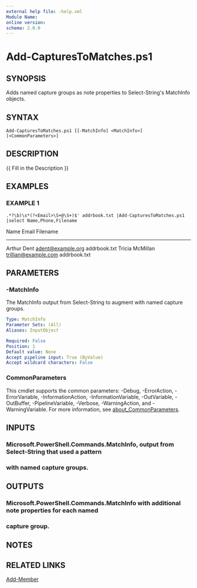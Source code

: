 ```yaml
---
external help file: -help.xml
Module Name:
online version:
schema: 2.0.0
---
```


# Add-CapturesToMatches.ps1

## SYNOPSIS
Adds named capture groups as note properties to Select-String's MatchInfo objects.

## SYNTAX

```
Add-CapturesToMatches.ps1 [[-MatchInfo] <MatchInfo>] [<CommonParameters>]
```

## DESCRIPTION
{{ Fill in the Description }}

## EXAMPLES

### EXAMPLE 1
```
.*?\b)\s*(?<Email>\S+@\S+)$' addrbook.txt |Add-CapturesToMatches.ps1 |select Name,Phone,Filename
```

Name            Email                Filename
----            -----                --------
Arthur Dent     adent@example.org    addrbook.txt
Tricia McMillan trillian@example.com addrbook.txt

## PARAMETERS

### -MatchInfo
The MatchInfo output from Select-String to augment with named capture groups.

```yaml
Type: MatchInfo
Parameter Sets: (All)
Aliases: InputObject

Required: False
Position: 1
Default value: None
Accept pipeline input: True (ByValue)
Accept wildcard characters: False
```

### CommonParameters
This cmdlet supports the common parameters: -Debug, -ErrorAction, -ErrorVariable, -InformationAction, -InformationVariable, -OutVariable, -OutBuffer, -PipelineVariable, -Verbose, -WarningAction, and -WarningVariable. For more information, see [about_CommonParameters](http://go.microsoft.com/fwlink/?LinkID=113216).

## INPUTS

### Microsoft.PowerShell.Commands.MatchInfo, output from Select-String that used a pattern
### with named capture groups.
## OUTPUTS

### Microsoft.PowerShell.Commands.MatchInfo with additional note properties for each named
### capture group.
## NOTES

## RELATED LINKS

[Add-Member]()

